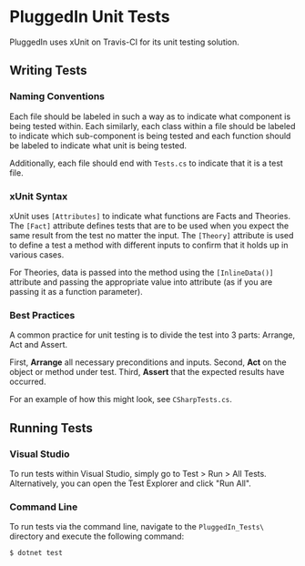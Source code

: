 # PluggedIn Unit Tests
PluggedIn uses xUnit on Travis-CI for its unit testing solution.

## Writing Tests

### Naming Conventions

Each file should be labeled in such a way as to indicate what component is being tested within. Each similarly, each class within a file should be labeled to indicate which sub-component is being tested and each function should be labeled to indicate what unit is being tested.

Additionally, each file should end with `Tests.cs` to indicate that it is a test file.

### xUnit Syntax

xUnit uses `[Attributes]` to indicate what functions are Facts and Theories. The `[Fact]` attribute defines tests that are to be used when you expect the same result from the test no matter the input. The `[Theory]` attribute is used to define a test a method with different inputs to confirm that it holds up in various cases.

For Theories, data is passed into the method using the `[InlineData()]` attribute and passing the appropriate value into attribute (as if you are passing it as a function parameter).

### Best Practices

A common practice for unit testing is to divide the test into 3 parts: Arrange, Act and Assert.

First, **Arrange** all necessary preconditions and inputs.
Second, **Act** on the object or method under test.
Third, **Assert** that the expected results have occurred.

For an example of how this might look, see `CSharpTests.cs`.

## Running Tests

### Visual Studio

To run tests within Visual Studio, simply go to Test > Run > All Tests. Alternatively, you can open the Test Explorer and click "Run All".

### Command Line

To run tests via the command line, navigate to the `PluggedIn_Tests\` directory and execute the following command:

`
$ dotnet test
`


